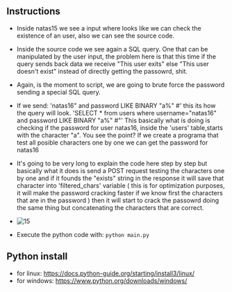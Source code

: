 ## Instructions

- Inside natas15 we see a input where looks like we can check the existence of an user, also we can see the source code.
- Inside the source code we see again a SQL query. One that can be manipulated by the user input, the problem here is that this time if the query sends back data we receive "This user exits" else "This user doesn't exist" instead of directly getting the passowrd, shit.
- Again, is the moment to script, we are going to brute force the password sending a special SQL query.
- If we send: 'natas16" and password LIKE BINARY "a%" #' this its how the query will look.
'SELECT * from users where username="natas16" and password LIKE BINARY "a%" #"'
This basically what is doing is checking if the password for user natas16, inside the 'users' table,starts with the character "a". You see the point? If we create a programa that test all posible characters one by one we can get the password for natas16
- It's going to be very long to explain the code here step by step but basically what it does is send a POST request testing the characters one by one and if it founds the "exists" string in the response it will save that character into 'filtered_chars' variable ( this is for optimization purposes, it will make the password cracking faster if we know first the characters that are in the password ) then it will start to crack the passowrd doing the same thing but concatenating the characters that are correct.
- ![15](https://github.com/user-attachments/assets/e1bbc21d-2af1-403b-93a7-16e73c51104c)


- Execute the python code with: `python main.py`

## Python install

- for linux: https://docs.python-guide.org/starting/install3/linux/
- for windows: https://www.python.org/downloads/windows/
